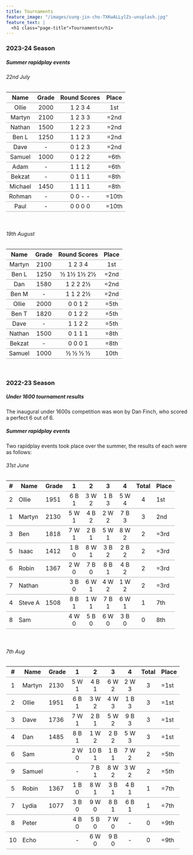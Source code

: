 ```yaml
---
title: Tournaments
feature_image: "/images/sung-jin-cho-TXKwALLylZs-unsplash.jpg"
feature_text: |
  <h1 class="page-title">Tournaments</h1>
---
```


<style>
:root {
    --background-image: url("/images/sung-jin-cho-TXKwALLylZs-unsplash.jpg")
}

@media screen and (min-width: 40em) {
    .content {
        width: 100%;
    }
}

tr {
    border-bottom: 1px solid #acacac;
}

.article h1 {
    display: none;
}

h6 + table {
    margin-top: 16px;
}

.tournament-crosstable {
    overflow-x: scroll;
    width: 100%;
    padding: 0;
    min-height: 375px;
}
.tournament-crosstable table {
    table-layout: fixed;
}

.tournament-crosstable td:first-of-type,
.tournament-crosstable th:first-of-type {
    position: sticky;
    left: 0;
    background-color: white;
}

.tournament-crosstable th {
    width: 85px;
}
</style>

### 2023-24 Season

##### Summer rapidplay events

###### 22nd July

| Name    | Grade | Round Scores | Place  |
|:-------:|:-----:|:------------:|:------:|
| Ollie   | 2000  |   1 2 3 4    |  1st   |
| Martyn  | 2100  |   1 2 3 3    |  =2nd  |
| Nathan  | 1500  |   1 2 2 3    |  =2nd  |
| Ben L   | 1250  |   1 1 2 3    |  =2nd  |
| Dave    | -     |   0 1 2 3    |  =2nd  |
| Samuel  | 1000  |   0 1 2 2    |  =6th  |
| Adam    | -     |   1 1 1 2    |  =6th  |
| Bekzat  | -     |   0 1 1 1    |  =8th  |
| Michael | 1450  |   1 1 1 1    |  =8th  |
| Rohman  | -     |   0 0 - -    | =10th  |
| Paul    | -     |   0 0 0 0    | =10th  |

<br>

###### 19th August

|  Name  | Grade | Round Scores | Place |
|:------:|:-----:|:------------:|:-----:|
| Martyn | 2100  |   1 2 3 4    |  1st  |
| Ben L  | 1250  |  ½ 1½ 1½ 2½  | =2nd  |
|  Dan   | 1580  |   1 2 2 2½   | =2nd  |
| Ben M  |   -   |   1 1 2 2½   | =2nd  |
| Ollie  | 2000  |   0 0 1 2    | =5th  |
| Ben T  | 1820  |   0 1 2 2    | =5th  |
|  Dave  |   -   |   1 1 2 2    | =5th  |
| Nathan | 1500  |   0 1 1 1    | =8th  |
| Bekzat |   -   |   0 0 0 1    | =8th  |
| Samuel | 1000  |   ½ ½ ½ ½    | 10th  |

<br>

### 2022-23 Season
##### Under 1600 tournament results
The inaugural under 1600s competition was won by Dan Finch, who scored a perfect 6 out of 6.

##### Summer rapidplay events
Two rapidplay events took place over the summer, the results of each were as follows:

###### 31st June

| # | Name    | Grade |    1     |    2     |    3     |    4     | Total | Place |
|:-:|---------|-------|:--------:|:--------:|:--------:|:--------:|:-----:|-------|
| 2 | Ollie   | 1951  | 6 B<br>1 | 3 W<br>2 | 1 B<br>3 | 5 W<br>4 |   4   | 1st   |
| 1 | Martyn  | 2130  | 5 W<br>1 | 4 B<br>2 | 2 W<br>2 | 7 B<br>3 |   3   | 2nd   |
| 3 | Ben     | 1818  | 7 W<br>1 | 2 B<br>1 | 5 W<br>1 | 8 W<br>2 |   2   | =3rd  |
| 5 | Isaac   | 1412  | 1 B<br>0 | 8 W<br>1 | 3 B<br>2 | 2 B<br>2 |   2   | =3rd  |
| 6 | Robin   | 1367  | 2 W<br>0 | 7 B<br>0 | 8 B<br>1 | 4 B<br>2 |   2   | =3rd  |
| 7 | Nathan  |       | 3 B<br>0 | 6 W<br>1 | 4 W<br>2 | 1 W<br>2 |   2   | =3rd  |
| 4 | Steve A | 1508  | 8 B<br>1 | 1 W<br>1 | 7 B<br>1 | 6 W<br>1 |   1   | 7th   |
| 8 | Sam     |       | 4 W<br>0 | 5 B<br>0 | 6 W<br>0 | 3 B<br>0 |   0   | 8th   |

<br>

###### 7th Aug

| #  | Name   | Grade |    1     |     2     |    3     |    4     | Total | Place |
|:--:|--------|-------|:--------:|:---------:|:--------:|:--------:|:-----:|-------|
| 1  | Martyn | 2130  | 5 W<br>1 | 4 B<br>1  | 6 W<br>2 | 2 W<br>3 |   3   | =1st  |
| 2  | Ollie  | 1951  | 6 B<br>1 | 3 W<br>2  | 4 W<br>3 | 1 B<br>3 |   3   | =1st  |
| 3  | Dave   | 1736  | 7 W<br>1 | 2 B<br>1  | 5 W<br>2 | 9 B<br>3 |   3   | =1st  |
| 4  | Dan    | 1485  | 8 B<br>1 | 1 W<br>2  | 2 B<br>2 | 5 W<br>3 |   3   | =1st  |
| 6  | Sam    |       | 2 W<br>0 | 10 B<br>1 | 1 B<br>1 | 7 W<br>2 |   2   | =5th  |
| 9  | Samuel |       |    -     | 7 B<br>1  | 8 W<br>2 | 3 W<br>2 |   2   | =5th  |
| 5  | Robin  | 1367  | 1 B<br>0 | 8 W<br>1  | 3 B<br>1 | 4 B<br>1 |   1   | =7th  |
| 7  | Lydia  | 1077  | 3 B<br>0 | 9 W<br>0  | 8 B<br>1 | 6 B<br>1 |   1   | =7th  |
| 8  | Peter  |       | 4 B<br>0 | 5 B<br>0  | 7 W<br>0 |    -     |   0   | =9th  |
| 10 | Echo   |       |    -     | 6 W<br>0  | 9 B<br>0 |    -     |   0   | =9th  |